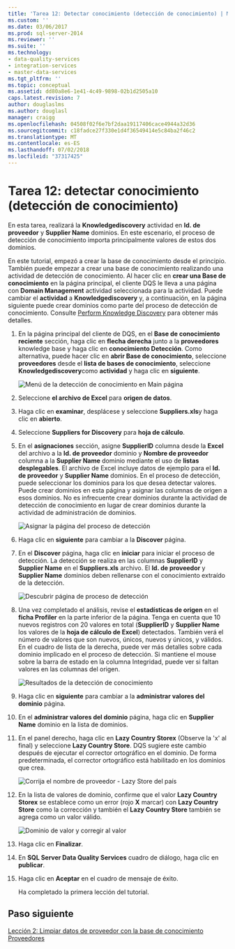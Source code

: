 ```yaml
---
title: 'Tarea 12: Detectar conocimiento (detección de conocimiento) | Microsoft Docs'
ms.custom: ''
ms.date: 03/06/2017
ms.prod: sql-server-2014
ms.reviewer: ''
ms.suite: ''
ms.technology:
- data-quality-services
- integration-services
- master-data-services
ms.tgt_pltfrm: ''
ms.topic: conceptual
ms.assetid: dd80a8e6-1e41-4c49-9898-02b1d2505a10
caps.latest.revision: 7
author: douglaslms
ms.author: douglasl
manager: craigg
ms.openlocfilehash: 04508f02f6e7bf2daa19117406cace4944a32d36
ms.sourcegitcommit: c18fadce27f330e1d4f36549414e5c84ba2f46c2
ms.translationtype: MT
ms.contentlocale: es-ES
ms.lasthandoff: 07/02/2018
ms.locfileid: "37317425"
---
```

# <a name="task-12-discovering-knowledge-knowledge-discovery"></a>Tarea 12: detectar conocimiento (detección de conocimiento)
  En esta tarea, realizará la **Knowledgediscovery** actividad en **Id. de proveedor** y **Supplier Name** dominios. En este escenario, el proceso de detección de conocimiento importa principalmente valores de estos dos dominios.  
  
 En este tutorial, empezó a crear la base de conocimiento desde el principio. También puede empezar a crear una base de conocimiento realizando una actividad de detección de conocimiento. Al hacer clic en **crear una Base de conocimiento** en la página principal, el cliente DQS le lleva a una página con **Domain Management** actividad seleccionada para la actividad. Puede cambiar el **actividad** a **Knowledgediscovery** y, a continuación, en la página siguiente puede crear dominios como parte del proceso de detección de conocimiento. Consulte [Perform Knowledge Discovery](http://msdn.microsoft.com/library/hh510398.aspx) para obtener más detalles.  
  
1.  En la página principal del cliente de DQS, en el **Base de conocimiento reciente** sección, haga clic en **flecha derecha** junto a la **proveedores** knowledge base y haga clic en **conocimiento Detección**. Como alternativa, puede hacer clic en **abrir Base de conocimiento**, seleccione **proveedores** desde el **lista de bases de conocimiento**, seleccione **Knowledgediscovery**como **actividad** y haga clic en **siguiente**.  
  
     ![Menú de la detección de conocimiento en Main página](../../2014/tutorials/media/et-discoveringknowledge-01.jpg "menú de detección de conocimiento en Main página")  
  
2.  Seleccione **el archivo de Excel** para **origen de datos**.  
  
3.  Haga clic en **examinar**, desplácese y seleccione **Suppliers.xls**y haga clic en **abierto**.  
  
4.  Seleccione **Suppliers for Discovery** para **hoja de cálculo**.  
  
5.  En el **asignaciones** sección, asigne **SupplierID** columna desde la **Excel** del archivo a la **Id. de proveedor** dominio y  **Nombre de proveedor** columna a la **Supplier Name** dominio mediante el uso de **listas desplegables**. El archivo de Excel incluye datos de ejemplo para el **Id. de proveedor** y **Supplier Name** dominios. En el proceso de detección, puede seleccionar los dominios para los que desea detectar valores. Puede crear dominios en esta página y asignar las columnas de origen a esos dominios. No es infrecuente crear dominios durante la actividad de detección de conocimiento en lugar de crear dominios durante la actividad de administración de dominios.  
  
     ![Asignar la página del proceso de detección](../../2014/tutorials/media/et-discoveringknowledge-02.jpg "asignar la página del proceso de detección")  
  
6.  Haga clic en **siguiente** para cambiar a la **Discover** página.  
  
7.  En el **Discover** página, haga clic en **iniciar** para iniciar el proceso de detección. La detección se realiza en las columnas **SupplierID** y **Supplier Name** en el **Suppliers.xls** archivo. El **Id. de proveedor** y **Supplier Name** dominios deben rellenarse con el conocimiento extraído de la detección.  
  
     ![Descubrir página de proceso de detección](../../2014/tutorials/media/et-discoveringknowledge-03.jpg "descubrir página de proceso de detección")  
  
8.  Una vez completado el análisis, revise el **estadísticas de origen** en el **ficha Profiler** en la parte inferior de la página. Tenga en cuenta que 10 nuevos registros con 20 valores en total (**SupplierID** y **Supplier Name** los valores de la **hoja de cálculo de Excel**) detectados. También verá el número de valores que son nuevos, únicos, nuevos y únicos, y válidos. En el cuadro de lista de la derecha, puede ver más detalles sobre cada dominio implicado en el proceso de detección. Si mantiene el mouse sobre la barra de estado en la columna Integridad, puede ver si faltan valores en las columnas del origen.  
  
     ![Resultados de la detección de conocimiento](../../2014/tutorials/media/et-discoveringknowledge-04.jpg "resultados de la detección de conocimiento")  
  
9. Haga clic en **siguiente** para cambiar a la **administrar valores del dominio** página.  
  
10. En el **administrar valores del dominio** página, haga clic en **Supplier Name** dominio en la lista de dominios.  
  
11. En el panel derecho, haga clic en **Lazy Country Storex** (Observe la 'x' al final) y seleccione **Lazy Country Store**. DQS sugiere este cambio después de ejecutar el corrector ortográfico en el dominio. De forma predeterminada, el corrector ortográfico está habilitado en los dominios que crea.  
  
     ![Corrija el nombre de proveedor - Lazy Store del país](../../2014/tutorials/media/et-discoveringknowledge-05.jpg "corrija el nombre de proveedor - Lazy Store del país")  
  
12. En la lista de valores de dominio, confirme que el valor **Lazy Country Storex** se establece como un error (rojo **X** marcar) con **Lazy Country Store** como la corrección y también el **Lazy Country Store** también se agrega como un valor válido.  
  
     ![Dominio de valor y corregir al valor](../../2014/tutorials/media/et-discoveringknowledge-06.jpg "dominio valor y corregir al valor")  
  
13. Haga clic en **Finalizar**.  
  
14. En **SQL Server Data Quality Services** cuadro de diálogo, haga clic en **publicar**.  
  
15. Haga clic en **Aceptar** en el cuadro de mensaje de éxito.  
  
     Ha completado la primera lección del tutorial.  
  
## <a name="next-step"></a>Paso siguiente  
 [Lección 2: Limpiar datos de proveedor con la base de conocimiento Proveedores](../../2014/tutorials/lesson-2-cleansing-supplier-data-using-the-suppliers-knowledge-base.md)  
  
  

